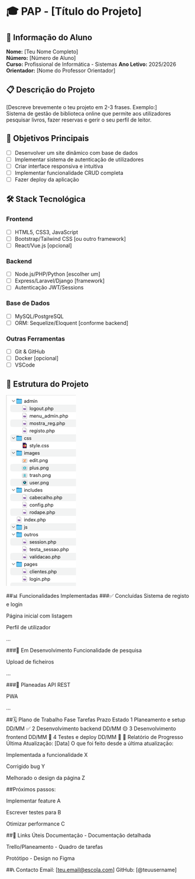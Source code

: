 # 🎓 PAP - [Título do Projeto]

## 👤 Informação do Aluno
**Nome:** [Teu Nome Completo]  
**Número:** [Número de Aluno]  
**Curso:** Profissional de Informática - Sistemas
**Ano Letivo:** 2025/2026 
**Orientador:** [Nome do Professor Orientador]

## 📋 Descrição do Projeto
[Descreve brevemente o teu projeto em 2-3 frases. Exemplo:]  
Sistema de gestão de biblioteca online que permite aos utilizadores pesquisar livros, fazer reservas e gerir o seu perfil de leitor.

## 🎯 Objetivos Principais
- [ ] Desenvolver um site dinâmico com base de dados
- [ ] Implementar sistema de autenticação de utilizadores
- [ ] Criar interface responsiva e intuitiva
- [ ] Implementar funcionalidade CRUD completa
- [ ] Fazer deploy da aplicação

## 🛠️ Stack Tecnológica

### **Frontend**
- [ ] HTML5, CSS3, JavaScript
- [ ] Bootstrap/Tailwind CSS [ou outro framework]
- [ ] React/Vue.js [opcional]

### **Backend**
- [ ] Node.js/PHP/Python [escolher um]
- [ ] Express/Laravel/Django [framework]
- [ ] Autenticação JWT/Sessions

### **Base de Dados**
- [ ] MySQL/PostgreSQL
- [ ] ORM: Sequelize/Eloquent [conforme backend]

### **Outras Ferramentas**
- [ ] Git & GitHub
- [ ] Docker [opcional]
- [ ] VSCode

## 📁 Estrutura do Projeto
![Estrutura do projeto](./docs/images/estrutura.png)

##📊 Funcionalidades Implementadas
###✅ Concluídas
Sistema de registo e login

Página inicial com listagem

Perfil de utilizador

...

###🔄 Em Desenvolvimento
Funcionalidade de pesquisa

Upload de ficheiros

...

###📅 Planeadas
API REST

PWA

...

##🗓️ Plano de Trabalho
Fase	Tarefas	Prazo	Estado
1	Planeamento e setup	DD/MM	✅
2	Desenvolvimento backend	DD/MM	🟡
3	Desenvolvimento frontend	DD/MM	🔴
4	Testes e deploy	DD/MM	🔴
📝 Relatório de Progresso
Última Atualização: [Data]
O que foi feito desde a última atualização:

Implementada a funcionalidade X

Corrigido bug Y

Melhorado o design da página Z

##Próximos passos:

Implementar feature A

Escrever testes para B

Otimizar performance C

##🔗 Links Úteis
Documentação - Documentação detalhada

Trello/Planeamento - Quadro de tarefas

Protótipo - Design no Figma

##📞 Contacto
Email: [teu.email@escola.com]
GitHub: [@teuusername]


